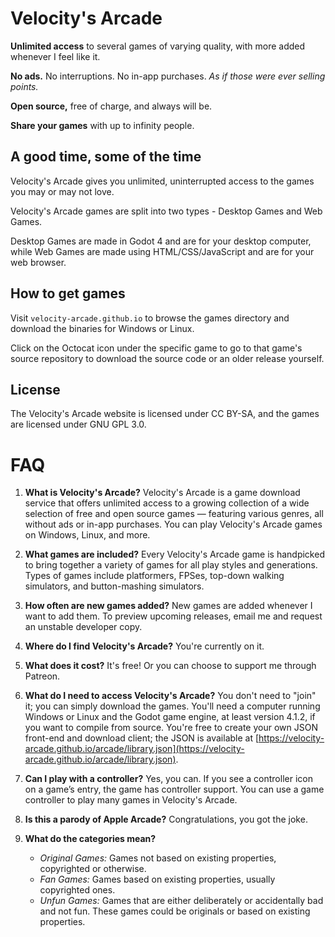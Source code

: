 # Velocity's Arcade

**Unlimited access**
to several games of varying quality,
with more added whenever I feel like it.

**No ads.**
No interruptions.
No in-app purchases.
*As if those were ever selling points.*

**Open source,**
free of charge,
and always will be.

**Share your games**
with up to infinity people.

## A good time, some of the time

Velocity's Arcade gives you unlimited, uninterrupted access to the games you may or may not love.

Velocity's Arcade games are split into two types - Desktop Games and Web Games.

Desktop Games are made in Godot 4 and are for your desktop computer, while Web Games are made using HTML/CSS/JavaScript and are for your web browser.

## How to get games

Visit `velocity-arcade.github.io` to browse the games directory and download the binaries for Windows or Linux.

Click on the Octocat icon under the specific game to go to that game's source repository to download the source code or an older release yourself.

## License

The Velocity's Arcade website is licensed under CC BY-SA, and the games are licensed under GNU GPL 3.0.

# FAQ

1. **What is Velocity's Arcade?**
   Velocity's Arcade is a game download service that offers unlimited access to a growing collection of a wide selection of free and open source games — featuring various genres, all without ads or in-app purchases. You can play Velocity's Arcade games on Windows, Linux, and more.

2. **What games are included?**
   Every Velocity's Arcade game is handpicked to bring together a variety of games for all play styles and generations. Types of games include platformers, FPSes, top-down walking simulators, and button-mashing simulators.

3. **How often are new games added?**
   New games are added whenever I want to add them. To preview upcoming releases, email me and request an unstable developer copy.

4. **Where do I find Velocity's Arcade?**
   You're currently on it.

5. **What does it cost?**
   It's free! Or you can choose to support me through Patreon.

6. **What do I need to access Velocity's Arcade?**
   You don't need to "join" it; you can simply download the games. You'll need a computer running Windows or Linux and the Godot game engine, at least version 4.1.2, if you want to compile from source. You're free to create your own JSON front-end and download client; the JSON is available at [https://velocity-arcade.github.io/arcade/library.json](https://velocity-arcade.github.io/arcade/library.json).

7. **Can I play with a controller?**
   Yes, you can. If you see a controller icon on a game’s entry, the game has controller support. You can use a game controller to play many games in Velocity's Arcade.

8. **Is this a parody of Apple Arcade?**
   Congratulations, you got the joke.

9. **What do the categories mean?**
   - *Original Games:* Games not based on existing properties, copyrighted or otherwise.
   - *Fan Games:* Games based on existing properties, usually copyrighted ones.
   - *Unfun Games:* Games that are either deliberately or accidentally bad and not fun. These games could be originals or based on existing properties.
